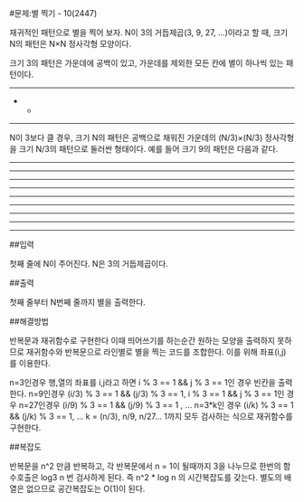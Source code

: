 #문제:별 찍기 - 10(2447)

재귀적인 패턴으로 별을 찍어 보자. N이 3의 거듭제곱(3, 9, 27, ...)이라고 할 때, 크기 N의 패턴은 N×N 정사각형 모양이다.

크기 3의 패턴은 가운데에 공백이 있고, 가운데를 제외한 모든 칸에 별이 하나씩 있는 패턴이다.

***
* *
***

N이 3보다 클 경우, 크기 N의 패턴은 공백으로 채워진 가운데의 (N/3)×(N/3) 정사각형을 크기 N/3의 패턴으로 둘러싼 형태이다. 예를 들어 크기 9의 패턴은 다음과 같다.
*********
* ** ** *
*********
***   ***
* *   * *
***   ***
*********
* ** ** *
*********

##입력

첫째 줄에 N이 주어진다. N은 3의 거듭제곱이다.

##출력

첫째 줄부터 N번째 줄까지 별을 출력한다.

##해결방법

반복문과 재귀함수로 구현한다
이때 띄어쓰기를 하는순간 원하는 모양을 출력하지 못하므로 
재귀함수와 반복문으로 라인별로 별을 찍는 코드를 조합한다.
이를 위해 좌표(i,j) 를 이용한다.

n=3인경우 행,열의 좌표를 i,j라고 하면 i % 3 == 1 && j % 3 == 1인 경우 빈칸을 출력한다.
n=9인경우 (i/3) % 3 == 1 && (j/3) % 3 == 1,  i % 3 == 1 && j % 3 == 1인 경우
n=27인경우 (i/9) % 3 == 1 && (j/9) % 3 == 1 , ... 
n=3*k인 경우 (i/k) % 3 == 1 && (j/k) % 3 == 1, ...
k = (n/3), n/9, n/27... 1까지 모두 검사하는 식으로 재귀함수를 구현한다. 

##복잡도

반복문을 n^2 만큼 반복하고, 각 반복문에서 n = 1이 될때까지 3을 나누므로 한번의 함수호출은 log3 n 번 검사하게 된다. 즉 n^2 * log n 의 시간복잡도를 갖는다.
별도의 배열은 없으므로 공간복잡도는 O(1)이 된다.
